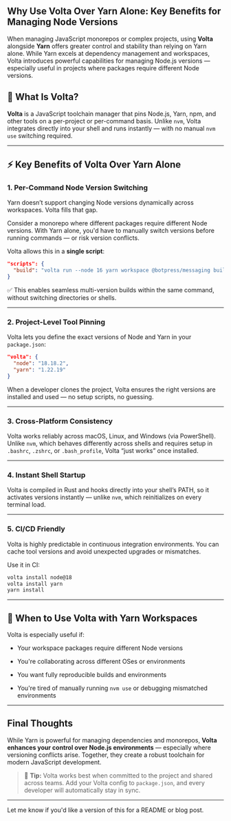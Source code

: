 ## Why Use Volta Over Yarn Alone: Key Benefits for Managing Node Versions

When managing JavaScript monorepos or complex projects, using **Volta** alongside **Yarn** offers greater control and stability than relying on Yarn alone. While Yarn excels at dependency management and workspaces, Volta introduces powerful capabilities for managing Node.js versions — especially useful in projects where packages require different Node versions.

## 🧠 What Is Volta?

**Volta** is a JavaScript toolchain manager that pins Node.js, Yarn, npm, and other tools on a per-project or per-command basis. Unlike `nvm`, Volta integrates directly into your shell and runs instantly — with no manual `nvm use` switching required.

---

## ⚡ Key Benefits of Volta Over Yarn Alone

### 1. **Per-Command Node Version Switching**

Yarn doesn’t support changing Node versions dynamically across workspaces. Volta fills that gap.

Consider a monorepo where different packages require different Node versions. With Yarn alone, you'd have to manually switch versions before running commands — or risk version conflicts.

Volta allows this in a **single script**:

```json
"scripts": {
  "build": "volta run --node 16 yarn workspace @botpress/messaging build && volta run --node 18 yarn workspace @botpress/webchat build"
}
```

✅ This enables seamless multi-version builds within the same command, without switching directories or shells.

---

### 2. **Project-Level Tool Pinning**

Volta lets you define the exact versions of Node and Yarn in your `package.json`:

```json
"volta": {
  "node": "18.18.2",
  "yarn": "1.22.19"
}
```

When a developer clones the project, Volta ensures the right versions are installed and used — no setup scripts, no guessing.

---

### 3. **Cross-Platform Consistency**

Volta works reliably across macOS, Linux, and Windows (via PowerShell). Unlike `nvm`, which behaves differently across shells and requires setup in `.bashrc`, `.zshrc`, or `.bash_profile`, Volta “just works” once installed.

---

### 4. **Instant Shell Startup**

Volta is compiled in Rust and hooks directly into your shell’s PATH, so it activates versions instantly — unlike `nvm`, which reinitializes on every terminal load.

---

### 5. **CI/CD Friendly**

Volta is highly predictable in continuous integration environments. You can cache tool versions and avoid unexpected upgrades or mismatches.

Use it in CI:

```bash
volta install node@18
volta install yarn
yarn install
```

---

## 🧩 When to Use Volta with Yarn Workspaces

Volta is especially useful if:

- Your workspace packages require different Node versions
    
- You're collaborating across different OSes or environments
    
- You want fully reproducible builds and environments
    
- You're tired of manually running `nvm use` or debugging mismatched environments
    

---

## Final Thoughts

While Yarn is powerful for managing dependencies and monorepos, **Volta enhances your control over Node.js environments** — especially where versioning conflicts arise. Together, they create a robust toolchain for modern JavaScript development.

> 🔧 **Tip:** Volta works best when committed to the project and shared across teams. Add your Volta config to `package.json`, and every developer will automatically stay in sync.

---

Let me know if you'd like a version of this for a README or blog post.